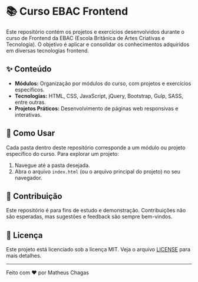# 📚 Curso EBAC Frontend

Este repositório contém os projetos e exercícios desenvolvidos durante o curso de Frontend da EBAC (Escola Britânica de Artes Criativas e Tecnologia). O objetivo é aplicar e consolidar os conhecimentos adquiridos em diversas tecnologias frontend.

## ✨ Conteúdo

- **Módulos:** Organização por módulos do curso, com projetos e exercícios específicos.
- **Tecnologias:** HTML, CSS, JavaScript, jQuery, Bootstrap, Gulp, SASS, entre outras.
- **Projetos Práticos:** Desenvolvimento de páginas web responsivas e interativas.

## 🚀 Como Usar

Cada pasta dentro deste repositório corresponde a um módulo ou projeto específico do curso. Para explorar um projeto:

1. Navegue até a pasta desejada.
2. Abra o arquivo `index.html` (ou o arquivo principal do projeto) no seu navegador.

## 🤝 Contribuição

Este repositório é para fins de estudo e demonstração. Contribuições não são esperadas, mas sugestões e feedback são sempre bem-vindos.

## 📄 Licença

Este projeto está licenciado sob a licença MIT. Veja o arquivo [LICENSE](LICENSE) para mais detalhes.

---

Feito com ❤️ por Matheus Chagas


